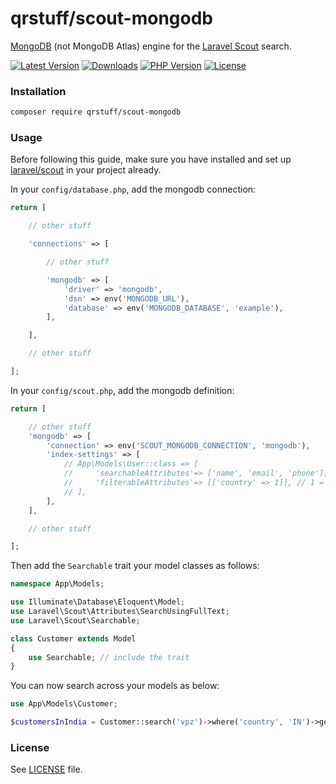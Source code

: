 # qrstuff/scout-mongodb

[MongoDB](https://www.mongodb.com/) (not MongoDB Atlas) engine for the [Laravel Scout](https://laravel.com/docs/scout) search.

[![Latest Version][latest-version-image]][latest-version-url]
[![Downloads][downloads-image]][downloads-url]
[![PHP Version][php-version-image]][php-version-url]
[![License][license-image]](LICENSE)

### Installation

```bash
composer require qrstuff/scout-mongodb
```

### Usage

Before following this guide, make sure you have installed and set up [laravel/scout](https://laravel.com/docs/scout) in your project already.

In your `config/database.php`, add the mongodb connection:

```php
return [

    // other stuff

    'connections' => [

        // other stuff

        'mongodb' => [
            'driver' => 'mongodb',
            'dsn' => env('MONGODB_URL'),
            'database' => env('MONGODB_DATABASE', 'example'),
        ],

    ],

    // other stuff

];
```

In your `config/scout.php`, add the mongodb definition:

```php
return [

    // other stuff
    'mongodb' => [
        'connection' => env('SCOUT_MONGODB_CONNECTION', 'mongodb'),
        'index-settings' => [
            // App\Models\User::class => [
            //     'searchableAttributes'=> ['name', 'email', 'phone'],
            //     'filterableAttributes'=> [['country' => 1]], // 1 = ASC, 2 = DESC
            // ],
        ],
    ],

    // other stuff

];
```

Then add the `Searchable` trait your model classes as follows:

```php
namespace App\Models;

use Illuminate\Database\Eloquent\Model;
use Laravel\Scout\Attributes\SearchUsingFullText;
use Laravel\Scout\Searchable;

class Customer extends Model
{
    use Searchable; // include the trait
}
```

You can now search across your models as below:

```php
use App\Models\Customer;

$customersInIndia = Customer::search('vpz')->where('country', 'IN')->get();
```

### License

See [LICENSE](LICENSE) file.

[latest-version-image]: https://img.shields.io/github/release/qrstuff/scout-mongodb.svg?style=flat-square
[latest-version-url]: https://github.com/qrstuff/scout-mongodb/releases
[downloads-image]: https://img.shields.io/packagist/dt/qrstuff/scout-mongodb.svg?style=flat-square
[downloads-url]: https://packagist.org/packages/qrstuff/scout-mongodb
[php-version-image]: http://img.shields.io/badge/php-7.2+-8892be.svg?style=flat-square
[php-version-url]: https://www.php.net/downloads
[license-image]: https://img.shields.io/badge/license-MIT-brightgreen.svg?style=flat-square
